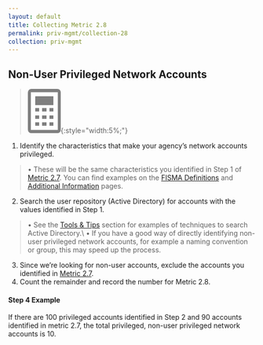 ```yaml
---
layout: default
title: Collecting Metric 2.8
permalink: priv-mgmt/collection-28
collection: priv-mgmt
---
```

## Non-User Privileged Network Accounts
>![Calculator logo](../img/calc.png){:style="width:5%;"}

1. Identify the characteristics that make your agency’s network accounts privileged.
> •  These will be the same characteristics you identified in Step 1 of [Metric 2.7](collection-25-27). You can find examples on the [FISMA Definitions](../tools-tips/definitions) and [Additional Information](../priv-mgmt/main-priv#how-do-i-find-privileged-accounts) pages.
2. Search the user repository (Active Directory) for accounts with the values identified in Step 1.
> •  See the [Tools & Tips](../tools-tips/searchAD) section for examples of techniques to search Active Directory.\\
•  If you have a good way of directly identifying non-user privileged network accounts, for example a naming convention or group, this may speed up the process. 
3. Since we’re looking for non-user accounts, exclude the accounts you identified in [Metric 2.7](collection-25-27).
4. Count the remainder and record the number for Metric 2.8.

<div class="usa-alert usa-alert-info">
  <div class="usa-alert-body">
    <p class="usa-alert-text"><H4>Step 4 Example</H4>
    If there are 100 privileged accounts identified in Step 2 and 90 accounts identified in metric 2.7, the total privileged, non-user privileged network accounts is 10.</p> 
</div>
</div>
